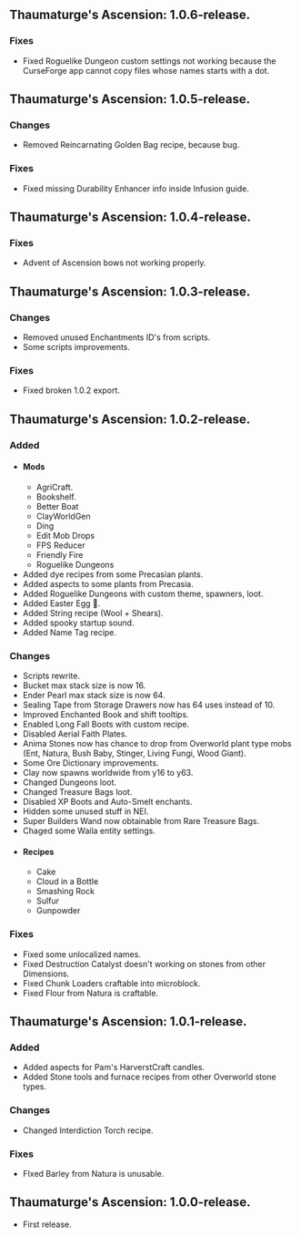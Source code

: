## **Thaumaturge's Ascension: 1.0.6-release.**
### **Fixes**
- Fixed Roguelike Dungeon custom settings not working because the CurseForge app cannot copy files whose names starts with a dot.

## **Thaumaturge's Ascension: 1.0.5-release.**
### **Changes**
- Removed Reincarnating Golden Bag recipe, because bug.
### **Fixes**
- Fixed missing Durability Enhancer info inside Infusion guide.

## **Thaumaturge's Ascension: 1.0.4-release.**
### **Fixes**
- Advent of Ascension bows not working properly.
## **Thaumaturge's Ascension: 1.0.3-release.**
### **Changes**
- Removed unused Enchantments ID's from scripts.
- Some scripts improvements.
### **Fixes**
- Fixed broken 1.0.2 export.

## **Thaumaturge's Ascension: 1.0.2-release.**
### **Added**
- #### Mods
  - AgriCraft.
  - Bookshelf.
  - Better Boat
  - ClayWorldGen
  - Ding
  - Edit Mob Drops
  - FPS Reducer
  - Friendly Fire
  - Roguelike Dungeons
- Added dye recipes from some Precasian plants.
- Added aspects to some plants from Precasia.
- Added Roguelike Dungeons with custom theme, spawners, loot.
- Added Easter Egg 🙂.
- Added String recipe (Wool + Shears).
- Added spooky startup sound.
- Added Name Tag recipe.
### **Changes**
- Scripts rewrite.
- Bucket max stack size is now 16.
- Ender Pearl max stack size is now 64.
- Sealing Tape from Storage Drawers now has 64 uses instead of 10.
- Improved Enchanted Book and shift tooltips.
- Enabled Long Fall Boots with custom recipe.
- Disabled Aerial Faith Plates.
- Anima Stones now has chance to drop from Overworld plant type mobs (Ent, Natura, Bush Baby, Stinger, Living Fungi, Wood Giant).
- Some Ore Dictionary improvements.
- Clay now spawns worldwide from y16 to y63.
- Changed Dungeons loot.
- Changed Treasure Bags loot.
- Disabled XP Boots and Auto-Smelt enchants.
- Hidden some unused stuff in NEI.
- Super Builders Wand now obtainable from Rare Treasure Bags.
- Chaged some Waila entity settings.
- #### Recipes 
  - Cake
  - Cloud in a Bottle
  - Smashing Rock
  - Sulfur
  - Gunpowder
### **Fixes**
- Fixed some unlocalized names.
- Fixed Destruction Catalyst doesn't working on stones from other Dimensions.
- Fixed Chunk Loaders craftable into microblock.
- Fixed Flour from Natura is craftable.

## **Thaumaturge's Ascension: 1.0.1-release.**
### **Added**
- Added aspects for Pam's HarverstCraft candles.
- Added Stone tools and furnace recipes from other Overworld stone types.
### **Changes**
- Changed Interdiction Torch recipe.
### **Fixes**
- FIxed Barley from Natura is unusable.

## **Thaumaturge's Ascension: 1.0.0-release.**
- First release.
